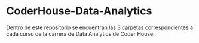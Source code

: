# CoderHouse-Data-Analytics
Dentro de este repositorio se encuentran las 3 carpetas correspondientes a cada curso de la carrera de Data Analytics de Coder House.
